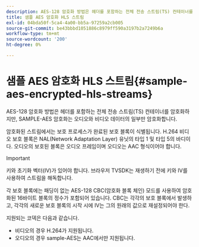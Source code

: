 ```yaml
---
description: AES-128 암호화 방법은 헤더를 포함하는 전체 전송 스트림(TS) 컨테이너를 암호화하지만, SAMPLE-AES 암호화는 오디오와 비디오 데이터의 일부만 암호화합니다.
title: 샘플 AES 암호화 HLS 스트림
exl-id: 04bda50f-5ca4-4a00-bb5a-97259a2cb005
source-git-commit: be43bbbd1051886c8979ff590a3197b2a7249b6a
workflow-type: tm+mt
source-wordcount: '200'
ht-degree: 0%

---
```


# 샘플 AES 암호화 HLS 스트림{#sample-aes-encrypted-hls-streams}

AES-128 암호화 방법은 헤더를 포함하는 전체 전송 스트림(TS) 컨테이너를 암호화하지만, SAMPLE-AES 암호화는 오디오와 비디오 데이터의 일부만 암호화합니다.

암호화된 스트림에서는 보호 프로세스가 완료된 보호 블록이 식별됩니다. H.264 비디오 보호 블록은 NAL(Network Adaptation Layer) 유닛의 타입 1 및 타입 5의 바디이다. 오디오의 보호된 블록은 오디오 프레임이며 오디오는 AAC 형식이어야 합니다.

>[!IMPORTANT]
>
>키와 초기화 벡터(IV)가 있어야 합니다. 브라우저 TVSDK는 재생하기 전에 키와 IV를 사용하여 스트림을 해독합니다.

각 보호 블록에는 패딩이 없는 AES-128 CBC(암호화 블록 체인) 모드를 사용하여 암호화된 16바이트 블록의 정수가 포함되어 있습니다. CBC는 각각의 보호 블록에서 발생하고, 각각의 새로운 보호 블록의 시작 시에 IV는 그의 원래의 값으로 재설정되어야 한다.

지원되는 코덱은 다음과 같습니다.

* 비디오의 경우 H.264가 지원됩니다.
* 오디오의 경우 sample-AES는 AAC에서만 지원됩니다.

